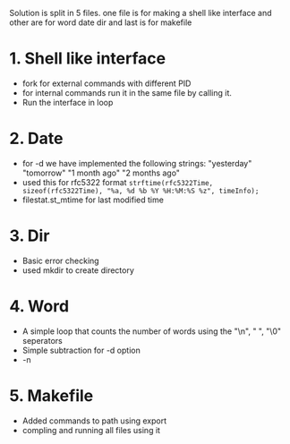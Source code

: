 
Solution is split in 5 files.
one file is for making a shell like interface and other are for word date dir and last is for makefile

# 1. Shell like interface
- fork for external commands with different PID
- for internal commands run it in the same file by calling it.
- Run the interface in loop 

# 2. Date 
- for -d we have implemented the following strings:
"yesterday"
"tomorrow"
"1 month ago"
"2 months ago"
- used this for rfc5322 format `strftime(rfc5322Time, sizeof(rfc5322Time), "%a, %d %b %Y %H:%M:%S %z", timeInfo);`
- filestat.st_mtime for last modified time

# 3. Dir
- Basic error checking
- used mkdir to create directory 


# 4. Word
- A simple loop that counts the number of words using the "\n", " ", "\0" seperators 
- Simple subtraction for -d option
- -n 

# 5. Makefile
- Added commands to path using export 
- compling and running all files using it 
